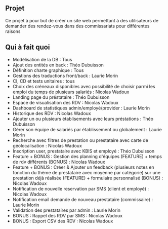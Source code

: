 ## Projet

Ce projet à pour but de créer un site web permettant à des utilisateurs de demander des rendez-vous dans des commissariats pour différentes raisons

## Qui à fait quoi

- Modélisation de la DB : Tous
- Ajout des entités en back : Théo Dubuisson
- Définition charte graphique : Tous
- Gestions des traductions front/back : Laurie Morin
- CI, CD et tests unitaires : tous
- Choix des créneaux disponibles avec possibilité de choisir parmi les emploi du temps de plusieurs salariés : Nicolas Wadoux
- Landing page du préstataire : Théo Dubuisson
- Espace de visualisation des RDV : Nicolas Wadoux
- Dashboard de statistiques admin/employé/provider : Laurie Morin
- Historique des RDV : Nicolas Wadoux
- Ajouter un ou plusieurs établisements avec leurs préstations : Théo Dubuisson
- Gérer son équipe de salariés par établissement ou globalement : Laurie Morin
- Recherche avec filtres de prestation ou prestataire avec carte de géolocalisation : Nicolas Wadoux
- Inscription user, prestataire avec KBIS et employé : Théo Dubuisson
- Feature + BONUS : Gestion des planning d'équipes (FEATURE) + temps de rdv différents (BONUS) : Nicolas Wadoux
- Feature + BONUS : Créer & Ajouter un feedback (plusieurs notes en fonction du thème de prestataire avec moyenne par catégorie) sur une prestation déjà réalisée (FEATURE) + formulaire personnalisé (BONUS) : Nicolas Wadoux
- Notification de nouvelle reservation par SMS (client et employé) : Nicolas Wadoux
- Notification email demande de nouveau prestataire (commissaire) : Laurie Morin
- Validation des prestataires par admin : Laurie Morin
- BONUS : Rappel des RDV par SMS : Nicolas Wadoux
- BONUS : Export CSV des RDV : Nicolas Wadoux